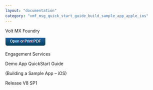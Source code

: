 ```yaml
---
layout: "documentation"
category: "vmf_msg_quick_start_guide_build_sample_app_apple_ios"
---
```

                    

Volt MX  Foundry

[![](Resources/Images/pdf.png)](http://docs.voltmx.com/8_x_PDFs/messaging/voltmx_foundry_engagement_services_quick_start_guide_build_sample_app_apple_ios.pdf "VoltMX Foundry Engagement Services Quick Start Guide – Building a Sample App – Apple iOS")

Engagement Services

Demo App QuickStart Guide

(Building a Sample App – iOS)

Release V8 SP1
